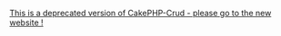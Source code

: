 [This is a deprecated version of CakePHP-Crud - please go to the new website !](http://github.com/FriendsOfCake/crud)
